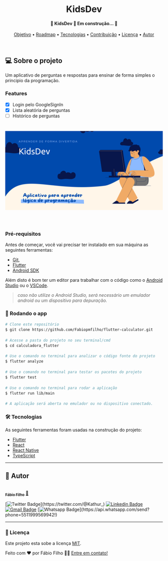 <!-- titulo -->
<h1 align='center'>KidsDev</h1>

<!-- badgets (opcional) -->

<!-- status projeto -->
<h4 align='center'>🚧  KidsDev 🚀 Em construção...  🚧</h4>

<p align="center">
 <a href="#objetivo">Objetivo</a> •
 <a href="#roadmap">Roadmap</a> • 
 <a href="#tecnologias">Tecnologias</a> • 
 <a href="#contribuicao">Contribuição</a> • 
 <a href="#licenca">Licença</a> • 
 <a href="#autor">Autor</a>
</p>
<br>

## 💻 Sobre o projeto
Um aplicativo de perguntas e respostas para ensinar de forma simples o principio da programação.

### Features
- [x] Login pelo GoogleSignIn
- [x] Lista aleatória de perguntas
- [ ] Histórico de perguntas

<!-- demonstração de aplicação -->
<!-- link do apk e fotos -->
<h1 align="center">
  <img alt="KidsDev" title="#KidsDev" src="./github/banner.png" />
</h1><br>

### Pré-requisitos
Antes de começar, você vai precisar ter instalado em sua máquina as seguintes ferramentas:
 - [Git](https://git-scm.com), 
 - [Flutter](https://flutter.dev/docs/get-started/install)
 - [Android SDK](https://developer.android.com/studio)

Além disto é bom ter um editor para trabalhar com o código como o [Android Studio](https://developer.android.com/studio) ou o [VSCode](https://code.visualstudio.com/).

> *caso não utilize o Android Studio, será necessário um emulador android ou um dispositivo para depuração.*


### 🎲 Rodando o app

```bash
# Clone este repositório
$ git clone https://github.com/Fabiopmfilho/flutter-calculator.git

# Acesse a pasta do projeto no seu terminal/cmd
$ cd calculadora_flutter

# Use o comando no terminal para analizar o código fonte do projeto
$ flutter analyze

# Use o comando no terminal para testar os pacotes do projeto
$ flutter test

# Use o comando no terminal para rodar a aplicação
$ flutter run lib/main

# A aplicação será aberta no emulador ou no dispositivo conectado.
```

### 🛠 Tecnologias
As seguintes ferramentas foram usadas na construção do projeto:

- [Flutter](https://flutter.dev/docs/get-started/install)
- [React](https://pt-br.reactjs.org/)
- [React Native](https://reactnative.dev/)
- [TypeScript](https://www.typescriptlang.org/)

----------------------------------------------------------------
## 🦸 Autor
<a href="https://github.com/Fabiopmfilho">
 <img style="border-radius: 50%;" src="https://avatars.githubusercontent.com/u/37713768?s=400&u=5ae234755a07a41c40e5c9ab0b91c3eb26fd42e9&v=4" width="100px;" alt=""/>
 <br />
 <sub><b>Fábio Filho</b></sub></a> <a href="https://github.com/Fabiopmfilho" title="Rocketseat">🚀</a>
 <br />

[![Twitter Badge](https://img.shields.io/badge/-@Kathur_-1ca0f1?style=flat-square&labelColor=1ca0f1&logo=twitter&logoColor=white&link=https://twitter.com/@Kathur_)](https://twitter.com/@Kathur_) [![Linkedin Badge](https://img.shields.io/badge/-Fábio-blue?style=flat-square&logo=Linkedin&logoColor=white&link=https://www.linkedin.com/in/fabiopmfilho/)](https://www.linkedin.com/in/fabiopmfilho/) [![Gmail Badge](https://img.shields.io/badge/-fabiopmfilho@gmail.com-c14438?style=flat-square&logo=Gmail&logoColor=white&link=mailto:fabiopmfilho@gmail.com)](mailto:fabiopmfilho@gmail.com) [![Whatsapp Badge](https://img.shields.io/badge/-Whatsapp-4CA143?style=flat-square&labelColor=4CA143&logo=whatsapp&logoColor=white&link=https://api.whatsapp.com/send?phone=5522988498559!)](https://api.whatsapp.com/send?phone=5511999569942!)

---

### 📝 Licença

Este projeto esta sobe a licença [MIT](./LICENSE).

Feito com ❤️ por Fábio Filho 👋🏽 [Entre em contato!](https://www.linkedin.com/in/fabiopmfilho/)